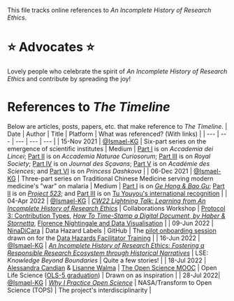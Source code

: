 This file tracks online references to _An Incomplete History of Research Ethics_.

# ⭐ Advocates ⭐
Lovely people who celebrate the spirit of _An Incomplete History of Research Ethics_ and contribute by spreading the joy!

# References to _The Timeline_
Below are articles, posts, papers, etc. that make reference to _The Timeline_.
| Date | Author | Title | Platform | What was referenced? (With links) |
| --- | --- | --- | --- | --- |
| 15-Nov 2021 | [@Ismael-KG](https://github.com/Ismael-KG) | Six-part series on the emergence of scientific institutes | Medium | [Part I](https://ismaelkg.medium.com/internal-politics-in-europes-oldest-science-institute-2b265c130da1) is on _Accademia dei Lincei_; [Part II](https://ismaelkg.medium.com/science-and-the-state-4c1745b00d81) is on _Accademia Naturae Curiosorum_; [Part III](https://ismaelkg.medium.com/developing-peer-review-ffee8e815ba2) is on _Royal Society_; [Part IV](https://ismaelkg.medium.com/publications-printers-and-pirates-1af33677b6eb) is on _Journal des Sçavans_; [Part V](https://ismaelkg.medium.com/scientific-publications-for-reaching-wider-audiences-c8960fbb5229) is on _Académie des Sciences_; and [Part VI](https://ismaelkg.medium.com/princess-dashkovas-academies-e3ebc314038e) is on _Princess Dashkova_ |
| 06-Dec 2021 | [@Ismael-KG](https://github.com/Ismael-KG) | Three-part series on Traditional Chinese Medicine serving modern medicine's "war" on malaria | Medium | [Part I](https://ismaelkg.medium.com/ge-hong-bao-gu-36a534787cb5) is on [_Ge Hong & Bao Gu_](https://www.tiki-toki.com/timeline/entry/1753034/A-History-of-Research-Ethics/#vars!panel=16623258!); [Part II](https://ismaelkg.medium.com/project-523-d4b45aa7efbd) is on [_Project 523_](https://www.tiki-toki.com/timeline/entry/1753034/A-History-of-Research-Ethics/#vars!panel=16575839!); and [Part III](https://ismaelkg.medium.com/social-responsibility-under-dictatorship-51f6c2b6518) is on [Tu Youyou's international recognition](https://www.tiki-toki.com/timeline/entry/1753034/A-History-of-Research-Ethics/#vars!panel=16623563!) |
| 04-Apr 2022 | [@Ismael-KG](https://github.com/Ismael-KG) | [_CW22 Lightning Talk: Learning from An Incomplete History of Research Ethics_](https://doi.org/10.5281/zenodo.6384393) | Collaborations Workshop | [Protocol 3: Contribution Types](https://github.com/Ismael-KG/An_Incomplete_History_of_Research_Ethics/blob/main/Protocols.md#Protocol-3-Contribution-Types), [_How To Time-Stamp a Digital Document, by Haber & Stornetta_](https://github.com/Ismael-KG/An_Incomplete_History_of_Research_Ethics/issues/95), [Florence Nightingale and Data Visualisation](https://github.com/Ismael-KG/An_Incomplete_History_of_Research_Ethics/issues/141) |
| 09-Jun 2022 | [NinaDiCara](https://github.com/ninadicara) | Data Hazard Labels | GitHub | The [pilot onboarding session](https://github.com/Ismael-KG/An_Incomplete_History_of_Research_Ethics/issues/142) drawn on for the [Data Hazards Facilitator Training](https://github.com/very-good-science/data-hazards/issues/128) |
| 16-Jun 2022 | [@Ismael-KG](https://github.com/Ismael-KG) | [_An Incomplete History of Research Ethics: Fostering a Responsible Research Ecosystem through Historical Narratives_](https://doi.org/10.5281/zenodo.6616736) | LSE: _Knowledge Beyond Boundaries_ | Quite a few stories! |
| 18-Jul 2022 | [Alessandra Candian](https://github.com/AleCandian) & [Lisanne Walma](https://twitter.com/lisannewalma) | [The Open Science MOOC](https://doi.org/10.5281/zenodo.6855937) | Open Life Science ([OLS-5 graduation](https://www.youtube.com/watch?v=kc2kFONOvtY)) | Drawn on as inspiration |
| 28-Jul 2022| [@Ismael-KG](https://github.com/Ismael-KG) | [_Why I Practice Open Science_](https://github.com/nasa/Transform-to-Open-Science/blob/main/docs/Area2_Capacity_Sharing/OpenCore/SME_Highlights.md#ismael-kherroubi-garcia) | NASA/Transform to Open Science (TOPS) | The project's interdisciplinarity |
